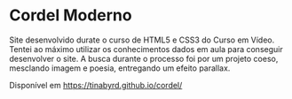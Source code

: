# Cordel Moderno
 Site desenvolvido durate o curso de HTML5 e CSS3 do Curso em Vídeo.
 Tentei ao máximo utilizar os conhecimentos dados em aula para conseguir desenvolver o site. A busca durante o processo foi por um projeto coeso, mesclando imagem e poesia, entregando um efeito parallax.

Disponível em https://tinabyrd.github.io/cordel/
